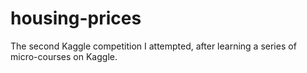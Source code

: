 # housing-prices
The second Kaggle competition I attempted, after learning a series of micro-courses on Kaggle.

